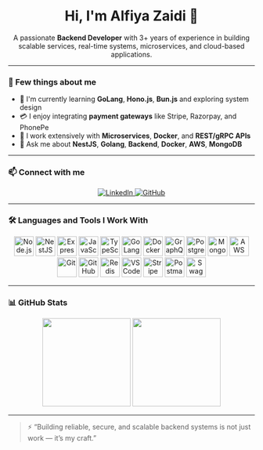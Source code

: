 <h1 align="center">Hi, I'm Alfiya Zaidi 👋</h1>

<p align="center">
A passionate <b>Backend Developer</b> with 3+ years of experience in building scalable services, real-time systems, microservices, and cloud-based applications.
</p>

---

### 🧠 Few things about me

- 🧪 I'm currently learning **GoLang**, **Hono.js**, **Bun.js** and exploring system design
- 💳 I enjoy integrating **payment gateways** like Stripe, Razorpay, and PhonePe
- 🔄 I work extensively with **Microservices**, **Docker**, and **REST/gRPC APIs**
- 💬 Ask me about **NestJS**, **Golang**, **Backend**, **Docker**, **AWS**, **MongoDB**

---

### 📫 Connect with me

<p align="center">
  <a href="https://www.linkedin.com/in/alfiya-zaidi/" target="_blank">
    <img src="https://img.shields.io/badge/LinkedIn-0A66C2?style=for-the-badge&logo=linkedin&logoColor=white" alt="LinkedIn" />
  </a>
  <a href="https://github.com/iamalfi" target="_blank">
    <img src="https://img.shields.io/badge/GitHub-181717?style=for-the-badge&logo=github&logoColor=white" alt="GitHub" />
  </a>
</p>

---

### 🛠️ Languages and Tools I Work With

<p align="center">
  <!-- Backend & Languages -->
  <img src="https://cdn.jsdelivr.net/gh/devicons/devicon/icons/nodejs/nodejs-original.svg" height="40" alt="Node.js"/>
  <img src="https://cdn.jsdelivr.net/gh/devicons/devicon/icons/nestjs/nestjs-plain.svg" height="40" alt="NestJS"/>
  <img src="https://cdn.jsdelivr.net/gh/devicons/devicon/icons/express/express-original.svg" height="40" alt="Express"/>
  <img src="https://cdn.jsdelivr.net/gh/devicons/devicon/icons/javascript/javascript-original.svg" height="40" alt="JavaScript"/>
  <img src="https://cdn.jsdelivr.net/gh/devicons/devicon/icons/typescript/typescript-original.svg" height="40" alt="TypeScript"/>
  <img src="https://cdn.jsdelivr.net/gh/devicons/devicon/icons/go/go-original.svg" height="40" alt="GoLang"/>
  <img src="https://cdn.jsdelivr.net/gh/devicons/devicon/icons/docker/docker-original.svg" height="40" alt="Docker"/>
  <img src="https://cdn.jsdelivr.net/gh/devicons/devicon/icons/graphql/graphql-plain.svg" height="40" alt="GraphQL"/>
  
  <!-- Database -->
  <img src="https://cdn.jsdelivr.net/gh/devicons/devicon/icons/postgresql/postgresql-original.svg" height="40" alt="PostgreSQL"/>
  <img src="https://cdn.jsdelivr.net/gh/devicons/devicon/icons/mongodb/mongodb-original.svg" height="40" alt="MongoDB"/>
  
  <!-- Tools & Cloud -->
  <img src="https://cdn.jsdelivr.net/gh/devicons/devicon/icons/amazonwebservices/amazonwebservices-original.svg" height="40" alt="AWS"/>
  <img src="https://cdn.jsdelivr.net/gh/devicons/devicon/icons/git/git-original.svg" height="40" alt="Git"/>
  <img src="https://cdn.jsdelivr.net/gh/devicons/devicon/icons/github/github-original.svg" height="40" alt="GitHub"/>
  <img src="https://cdn.jsdelivr.net/gh/devicons/devicon/icons/redis/redis-original.svg" height="40" alt="Redis"/>
  <img src="https://cdn.jsdelivr.net/gh/devicons/devicon/icons/vscode/vscode-original.svg" height="40" alt="VS Code"/>

  <!-- Payment, API Docs -->
  <img src="https://img.icons8.com/fluency/48/stripe.png" height="40" alt="Stripe"/>
  <img src="https://img.icons8.com/external-tal-revivo-color-tal-revivo/48/postman.png" height="40" alt="Postman"/>
  <img src="https://img.icons8.com/fluency/48/swagger.png" height="40" alt="Swagger"/>

</p>

---

### 📊 GitHub Stats

<p align="center">
  <img src="https://github-readme-stats.vercel.app/api?username=iamalfi&show_icons=true&theme=radical" height="180" />
  <img src="https://github-readme-stats.vercel.app/api/top-langs/?username=iamalfi&layout=compact&theme=radical" height="180" />
</p>

---

> ⚡ “Building reliable, secure, and scalable backend systems is not just work — it’s my craft.”

